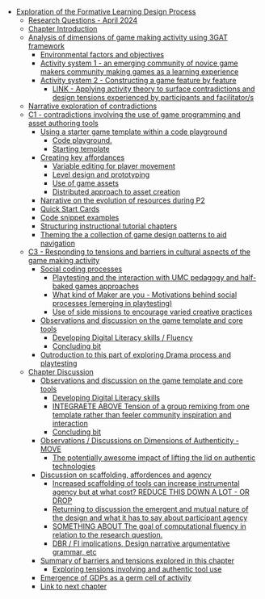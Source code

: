 -   [Exploration of the Formative Learning Design
    Process](#exploration-of-the-formative-learning-design-process)
    -   [Research Questions - April
        2024](#research-questions---april-2024)
    -   [Chapter Introduction](#chapter-introduction)
    -   [Analysis of dimensions of game making activity using 3GAT
        framework](#analysis-of-dimensions-of-game-making-activity-using-3gat-framework)
        -   [Environmental factors and
            objectives](#environmental-factors-and-objectives)
        -   [Activity system 1 - an emerging community of novice game
            makers community making games as a learning
            experience](#activity-system-1---an-emerging-community-of-novice-game-makers-community-making-games-as-a-learning-experience)
        -   [Activity system 2 - Constructing a game feature by
            feature](#activity-system-2---constructing-a-game-feature-by-feature)
            -   [LINK - Applying activity theory to surface
                contradictions and design tensions experienced by
                participants and
                facilitator/s](#link---applying-activity-theory-to-surface-contradictions-and-design-tensions-experienced-by-participants-and-facilitators)
    -   [Narrative exploration of
        contradictions](#narrative-exploration-of-contradictions)
    -   [C1 - contradictions involving the use of game programming and
        asset authoring
        tools](#c1---contradictions-involving-the-use-of-game-programming-and-asset-authoring-tools)
        -   [Using a starter game template within a code
            playground](#using-a-starter-game-template-within-a-code-playground)
            -   [Code playground.](#code-playground.)
            -   [Starting template](#starting-template)
        -   [Creating key affordances](#creating-key-affordances)
            -   [Variable editing for player
                movement](#variable-editing-for-player-movement)
            -   [Level design and
                prototyping](#level-design-and-prototyping)
            -   [Use of game assets](#use-of-game-assets)
            -   [Distributed approach to asset
                creation](#distributed-approach-to-asset-creation)
        -   [Narrative on the evolution of resources during
            P2](#narrative-on-the-evolution-of-resources-during-p2)
        -   [Quick Start Cards](#quick-start-cards)
        -   [Code snippet examples](#code-snippet-examples)
        -   [Structuring instructional tutorial
            chapters](#structuring-instructional-tutorial-chapters)
        -   [Theming the a collection of game design patterns to aid
            navigation](#theming-the-a-collection-of-game-design-patterns-to-aid-navigation)
    -   [C3 - Responding to tensions and barriers in cultural aspects of
        the game making
        activity](#c3---responding-to-tensions-and-barriers-in-cultural-aspects-of-the-game-making-activity)
        -   [Social coding processes](#social-coding-processes)
            -   [Playtesting and the interaction with UMC pedagogy and
                half-baked games
                approaches](#playtesting-and-the-interaction-with-umc-pedagogy-and-half-baked-games-approaches)
            -   [What kind of Maker are you - Motivations behind social
                processes (emerging in
                playtesting)](#what-kind-of-maker-are-you---motivations-behind-social-processes-emerging-in-playtesting)
            -   [Use of side missions to encourage varied creative
                practices](#use-of-side-missions-to-encourage-varied-creative-practices)
        -   [Observations and discussion on the game template and core
            tools](#observations-and-discussion-on-the-game-template-and-core-tools)
            -   [Developing Digital Literacy skills /
                Fluency](#developing-digital-literacy-skills-fluency)
            -   [Concluding bit](#concluding-bit)
        -   [Outroduction to this part of exploring Drama process and
            playtesting](#outroduction-to-this-part-of-exploring-drama-process-and-playtesting)
    -   [Chapter Discussion](#chapter-discussion)
        -   [Observations and discussion on the game template and core
            tools](#observations-and-discussion-on-the-game-template-and-core-tools-1)
            -   [Developing Digital Literacy
                skills](#developing-digital-literacy-skills)
            -   [INTEGRAETE ABOVE Tension of a group remixing from one
                template rather than feeler community inspiration and
                interaction](#integraete-above-tension-of-a-group-remixing-from-one-template-rather-than-feeler-community-inspiration-and-interaction)
            -   [Concluding bit](#concluding-bit-1)
        -   [Observations / Discussions on Dimensions of Authenticity -
            MOVE](#observations-discussions-on-dimensions-of-authenticity---move)
            -   [The potentially awesome impact of lifting the lid on
                authentic
                technologies](#the-potentially-awesome-impact-of-lifting-the-lid-on-authentic-technologies)
        -   [Discussion on scaffolding, affordences and
            agency](#discussion-on-scaffolding-affordences-and-agency)
            -   [Increased scaffolding of tools can increase
                instrumental agency but at what cost? REDUCE THIS DOWN A
                LOT - OR
                DROP](#increased-scaffolding-of-tools-can-increase-instrumental-agency-but-at-what-cost-reduce-this-down-a-lot---or-drop)
            -   [Returning to discussion the emergent and mutual nature
                of the design and what it has to say about participant
                agency](#returning-to-discussion-the-emergent-and-mutual-nature-of-the-design-and-what-it-has-to-say-about-participant-agency)
            -   [SOMETHING ABOUT The goal of computational fluency in
                relation to the research
                question.](#something-about-the-goal-of-computational-fluency-in-relation-to-the-research-question.)
            -   [DBR / FI implications, Design narrative argumentative
                grammar,
                etc](#dbr-fi-implications-design-narrative-argumentative-grammar-etc)
        -   [Summary of barriers and tensions explored in this
            chapter](#summary-of-barriers-and-tensions-explored-in-this-chapter)
            -   [Exploring tensions involving and authentic tool
                use](#exploring-tensions-involving-and-authentic-tool-use)
        -   [Emergence of GDPs as a germ cell of
            activity](#emergence-of-gdps-as-a-germ-cell-of-activity)
        -   [Link to next chapter](#link-to-next-chapter)
